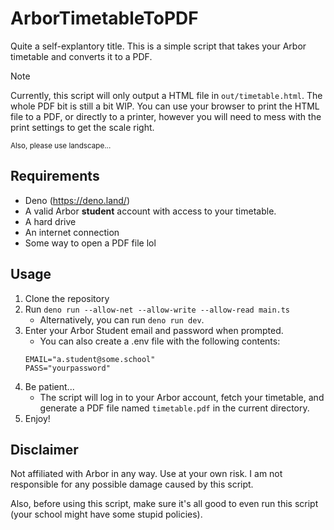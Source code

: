 # ArborTimetableToPDF
Quite a self-explantory title. This is a simple script that takes your Arbor timetable and converts it to a PDF.

> [!NOTE]
> Currently, this script will only output a HTML file in `out/timetable.html`. The whole PDF bit is still a bit WIP.
> You can use your browser to print the HTML file to a PDF, or directly to a printer, however you will need to mess with the print settings to get the scale right.
>
> <small>Also, please use landscape...</small>

## Requirements
- Deno (https://deno.land/)
- A valid Arbor **student** account with access to your timetable.
- A hard drive
- An internet connection
- Some way to open a PDF file lol

## Usage
1. Clone the repository
2. Run `deno run --allow-net --allow-write --allow-read main.ts`
   - Alternatively, you can run `deno run dev`.
3. Enter your Arbor Student email and password when prompted.
   - You can also create a .env file with the following contents:
	```
    EMAIL="a.student@some.school"
    PASS="yourpassword"
    ```
4. Be patient...
   - The script will log in to your Arbor account, fetch your timetable, and generate a PDF file named `timetable.pdf` in the current directory.
5. Enjoy!

## Disclaimer
Not affiliated with Arbor in any way. Use at your own risk. I am not responsible for any possible damage caused by this script.

Also, before using this script, make sure it's all good to even run this script (your school might have some stupid policies).
